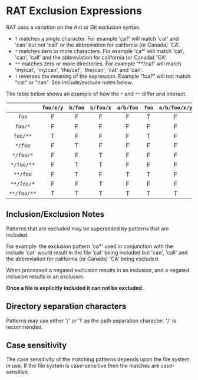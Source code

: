 <!---
 Licensed to the Apache Software Foundation (ASF) under one or more
 contributor license agreements.  See the NOTICE file distributed with
 this work for additional information regarding copyright ownership.
 The ASF licenses this file to You under the Apache License, Version 2.0
 (the "License"); you may not use this file except in compliance with
 the License.  You may obtain a copy of the License at

      http://www.apache.org/licenses/LICENSE-2.0

 Unless required by applicable law or agreed to in writing, software
 distributed under the License is distributed on an "AS IS" BASIS,
 WITHOUT WARRANTIES OR CONDITIONS OF ANY KIND, either express or implied.
 See the License for the specific language governing permissions and
 limitations under the License.
-->

# RAT Exclusion Expressions

RAT uses a variation on the Ant or Git exclusion syntax.

* `?` matches a single character. For example 'ca?' will match 'cat' and 'can' but not 'call' or the abbreviation for california (or Canada) 'CA'.
* `*` matches zero or more characters. For example 'ca*' will match 'cat', 'can', 'call' and the abbreviation for california (or Canada) 'CA'.
* `**` matches zero or more directories. For example '**/ca?' will match 'my/cat', 'my/can', 'the/cat', 'the/can', 'cat' and 'can'.
* `!` reverses the meaning of the expression. Example "!ca?" will not match "cat" or "can". See include/exclude notes below.

The table below shows an example of how the `*` and `**` differ and interact.

|             | `foo/x/y` | `b/foo` | `b/foo/x` | `a/b/foo` | `foo` | `a/b/foo/x/y` | `a/b/foo/x` | `foo/x` | `b/foo/x/y` |
| :---------: | :-------: | :-----: | :-------: | :-------: | :---: | :-----------: | :---------: | :-----: | :---------: |
| `foo`       | F         | F       | F         | F         | T     | F             | F           | F       | F           |
| `foo/*`     | F         | F       | F         | F         | F     | F             | F           | T       | F           |
| `foo/**`    | T         | F       | F         | F         | T     | F             | F           | T       | F           |
| `*/foo`     | F         | T       | F         | F         | F     | F             | F           | F       | F           |
| `*/foo/*`   | F         | F       | T         | F         | F     | F             | F           | F       | F           |
| `*/foo/**`  | F         | T       | T         | F         | F     | F             | F           | F       | T           |
| `**/foo`    | F         | T       | F         | T         | T     | F             | F           | F       | F           |
| `**/foo/*`  | F         | F       | T         | F         | F     | F             | T           | T       | F           |
| `**/foo/**` | T         | T       | T         | T         | T     | T             | T           | T       | T           |

## Inclusion/Exclusion Notes

Patterns that are excluded may be superseded by patterns that are included.

For example: the exclusion pattern 'ca*' used in conjunction with the include 'cat' would result in the file 'cat' being included but 'can', 'call' and the abbreviation for california (or Canada) 'CA' being excluded.

When processed a negated exclusion results in an inclusion, and a negated inclusion results in an exclusion.

**Once a file is explicitly included it can not be excluded.**

## Directory separation characters

Patterns may use either '/' or '\\' as the path separation character. '/' is recommended.

## Case sensitivity

The case sensitivity of the matching patterns depends upon the file system in use. If the file system is case-sensitive then the matches are case-sensitive.
